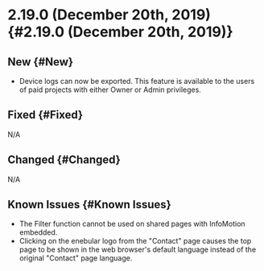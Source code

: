 # 2.19.0 (December 20th, 2019) {#2.19.0 (December 20th, 2019)}

## New {#New}

- Device logs can now be exported. This feature is available to the users of paid projects with either Owner or Admin privileges.

## Fixed {#Fixed}

N/A

## Changed {#Changed}

N/A

## Known Issues {#Known Issues}

- The Filter function cannot be used on shared pages with InfoMotion embedded.
- Clicking on the enebular logo from the "Contact" page causes the top page to be shown in the web browser's default language instead of the original "Contact" page language.